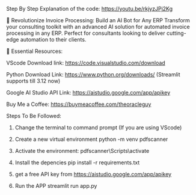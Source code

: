 Step By Step Explanation of the code: 
https://youtu.be/rkjyzJPj2Kg

🔧 Revolutionize Invoice Processing: Build an AI Bot for Any ERP
Transform your consulting toolkit with an advanced AI solution for automated invoice processing in any ERP. Perfect for consultants looking to deliver cutting-edge automation to their clients. 

🔗 Essential Resources:

VScode Download link: https://code.visualstudio.com/download

Python Download Link: https://www.python.org/downloads/
(Streamlit supports till 3.12 now)


Google AI Studio API Link: https://aistudio.google.com/app/apikey


Buy Me a Coffee: 
https://buymeacoffee.com/theoracleguy

Steps To Be Followed:
1. Change the terminal to command prompt (If you are using VScode)

2. Create a new virtual environment
	python -m venv pdfscanner

3. Activate the environment:
	pdfscanner\Scripts\activate

4. Install the depencies
    pip install -r requirements.txt

5. get a free API key from https://aistudio.google.com/app/apikey


6. Run the APP
streamlit run app.py
